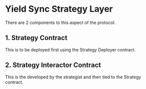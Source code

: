 # Yield Sync Strategy Layer

There are 2 components to this aspect of the protocol.

## 1. Strategy Contract

This is to be deployed first using the Strategy Deployer contract. 

## 2. Strategy Interactor Contract

This is the developed by the strategist and then tied to the Strategy contract.
